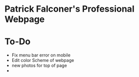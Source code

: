 # Patrick Falconer's Professional Webpage

# To-Do
  * Fix menu bar error on mobile
  * Edit color Scheme of webpage
  * new photos for top of page
  * 